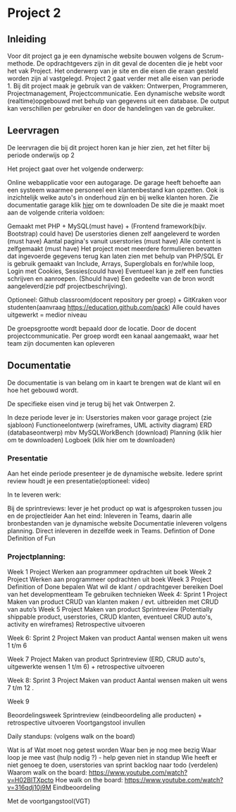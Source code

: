# Project 2

## Inleiding
Voor dit project ga je een dynamische website bouwen volgens de Scrum-methode. 
De opdrachtgevers zijn in dit geval de docenten die je hebt voor het vak Project. Het onderwerp van je site en die eisen die eraan gesteld worden zijn al vastgelegd. Project 2 gaat verder met alle eisen van periode 1. Bij dit project maak je gebruik van de vakken: Ontwerpen, Programmeren, Projectmanagement, Projectcommunicatie.
Een dynamische website wordt (realtime)opgebouwd met behulp van gegevens uit een database. De output kan verschillen per gebruiker en door de handelingen van de gebruiker. 

## Leervragen

De leervragen die bij dit project horen kan je hier zien, zet het filter bij periode onderwijs op 2 

Het project gaat over het volgende onderwerp: 

Online webapplicatie voor een autogarage.
De garage heeft behoefte aan een systeem waarmee personeel een klantenbestand kan opzetten.
Ook is inzichtelijk welke auto's in onderhoud zijn en bij welke klanten horen.
Zie documentatie garage klik [hier](https://www.google.com/) om te downloaden
De site die je maakt moet aan de volgende criteria voldoen:

Gemaakt met PHP + MySQL(must have) + (Frontend framework(bijv. Bootstrap) could have)
De userstories dienen zelf aangeleverd te worden (must have)
Aantal pagina's vanuit userstories (must have)
Alle content is zelfgemaakt (must have)
Het project moet meerdere formulieren bevatten dat ingevoerde gegevens terug kan laten zien met behulp van PHP/SQL
Er is gebruik gemaakt van Include, Arrays, Superglobals en for/while loop,
Login met Cookies, Sessies(could have)
Eventueel kan je zelf een functies schrijven en aanroepen. (Should have)
Een gedeelte van de bron wordt aangeleverd(zie pdf projectbeschrijving).

Optioneel: Github classroom(docent repository per groep) + GitKraken voor studenten(aanvraag https://education.github.com/pack)
Alle could haves uitgewerkt = medior niveau

De groepsgrootte wordt bepaald door de locatie. Door de docent projectcommunicatie.
Per groep wordt een kanaal aangemaakt, waar het team zijn documenten kan opleveren

 

## Documentatie

De documentatie is van belang om in kaart te brengen wat de klant wil en hoe het gebouwd wordt. 

De specifieke eisen vind je terug bij het vak Ontwerpen 2. 

In deze periode lever je in:
Userstories maken voor garage project (zie sjabloon)
Functioneelontwerp (wireframes, UML activity diagram)
ERD (databaseontwerp) mbv MySQLWorkBench (download)
Planning (klik hier om te downloaden)
Logboek (klik hier om te downloaden)
 

### Presentatie 

Aan het einde periode presenteer je de dynamische website.
Iedere sprint review houdt je een presentatie(optioneel: video)

In te leveren werk: 

Bij de sprintreviews: lever je het product op wat is afgesproken tussen jou en de projectleider
Aan het eind: Inleveren in Teams, daarin alle bronbestanden van je dynamische website
Documentatie inleveren volgens planning. Direct inleveren in dezelfde week in Teams.
Defintion of Done 
Definition of Fun 

### Projectplanning:

Week 1
Project
Werken aan programmeer opdrachten uit boek
Week 2
Project
Werken aan programmeer opdrachten uit boek
Week 3
Project
Definition of Done bepalen
Wat wil de klant / opdrachtgever bereiken
Doel van het developmentteam
Te gebruiken technieken
Week 4: Sprint 1
Project
Maken van product
CRUD van klanten maken / evt. uitbreiden met CRUD van auto’s
Week 5
Project
Maken van product
Sprintreview (Potentially shippable product, userstories, CRUD klanten, eventueel CRUD auto's, activity en wireframes)
Retrospective uitvoeren
 
Week 6: Sprint 2
Project
Maken van product
Aantal wensen maken uit wens 1 t/m 6
 

Week 7
Project
Maken van product
Sprintreview (ERD, CRUD auto's,  uitgewerkte wensen 1 t/m 6) + retrospective uitvoeren
 

Week 8: Sprint 3
Project
Maken van product
Aantal wensen maken uit wens 7 t/m 12
.

Week 9

Beoordelingsweek
Sprintreview (eindbeoordeling alle producten) + retrospective uitvoeren
Voortgangstool invullen
 
Daily standups: (volgens walk on the board)

Wat is af
Wat moet nog getest worden
Waar ben je nog mee bezig
Waar loop je mee vast (hulp nodig ?) - help geven niet in standup
Wie heeft er niet genoeg te doen, userstories van sprint backlog naar todo (verdelen)
Waarom walk on the board: https://www.youtube.com/watch?v=H02BlTXpcto
Hoe walk on the board: https://www.youtube.com/watch?v=316qdj10j9M
Eindbeoordeling

Met de voortgangstool(VGT)

